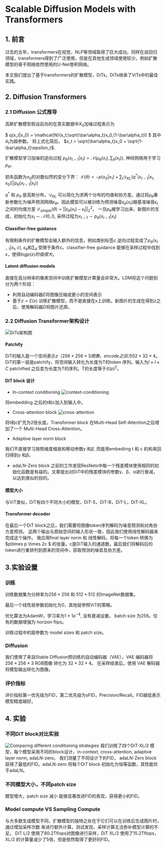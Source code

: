 # Scalable Diffusion Models with Transformers

## 1. 前言

过去的五年，transformers在视觉，NLP等领域取得了巨大成功。同样在自回归领域，transformers得到了广泛使用，但是在其他生成领域使用较少。例如扩散模型的骨干网络依然使用的U-Net卷积网络。

本文我们提出了基于transformers的扩散模型，DiTs。DiTs继承了ViTs中的最佳实践。

## 2. Diffusion Transformers

### 2.1 Diffusion 公式推导

高斯扩散模型假设前向的在真实数据中$X_0$加噪过程表示为

$
q(x_t|x_0) = \mathcal{N}(x_t;\sqrt{\bar\alpha_t}x_0,(1-\bar\alpha_t)I)
$
其中$\bar\alpha_t$为超参数。
将上式化简后，
$x_t = \sqrt{\bar\alpha_t}x_0 + \sqrt{1-\bar\alpha_t}\epsilon_t$.

扩散模型学习加噪的逆向过程
$p_\theta(x_{t-1}|x_t) = \mathcal{N}(\mu_\theta(x_t), \sum_\theta(x_t))$, 神经网络用于学习$p_\theta$。

损失函数为$x_0$的对数似然的变分下界：
$\mathcal{L}(\theta) = -p(x_0|x_1) + \sum_t\mathcal{D}_{KL}(q^*(x_{t-1}|x_t, x_0)||p_\theta(x_{t-1}|x_t))$

$q^*$ 和 $p_\theta$ 是高斯分布，$\mathcal{D}_{KL}$ 可以简化为求两个分布的均值和协方差。通过将$\mu_\theta$重新参数化为噪声预测网络$\epsilon_\theta$。因此模型可以被训练为预测噪音$\epsilon_\theta(x_t)$跟基准噪音$\epsilon_t$ 之间的均值方差
$\mathcal{L}_{simple}(\theta) = ||\epsilon_\theta(x_t) - \epsilon_t||_2^2$。
一旦$p_\theta$被学习出来，新图片的生成，初始化为$x_t \sim \mathcal{N}(0,I)$, 采样过程为$x_{t-1} \sim p_\theta(x_{t-1}|x_t)$

#### Classifier-free guidance

有限制条件的扩散模型会输入额外的信息，例如类别标签$c$.逆向过程变成了$p_\theta(x_{t-1}|x_t,c)$, $\epsilon_\theta$和$\sum_\theta$ 受限于条件c。classifier-free guidance 能够在采样过程中找到x，使得$logp(x)的值很大$。

#### Latent diffusion models

直接在高分辨率的像素空间中训练扩散模型计算量会非常大。LDM将这个问题划分为两个阶段：

* 利用自动编码器$E$将图像压缩成更小的空间表示
* 基于$z = E(x)$ 训练扩散模型，而不是直接在$x$上训练。新图片的生成在得到$z$之后，使用解码器$D$将图片还原。

### 2.2 Diffusion Transformer架构设计

![DiTs架构图](image/DiTs_Arc.png)

#### Patchify

DiT的输入是一个空间表示$z$（$256\times256\times3 图像，encode之后为32\times32\times4$。DiT的第一层是patchify，将空间输入转化为长度为T的token 序列。输入为$I\times I \times C$ patchified 之后变为长度为T的序列。T的长度等于$(I/p)^2$。

#### DiT block 设计

* In-context conditioning
![context-conditioning](image/context_conditioning.png)

将embedding 之后的t和c加入到输入中。

* Cross-attention block
![cross-attention](image/cross_attention.png)

将t和c扩充为2倍长度。Transformer block 在Multi-Head Self-Attention之后增加了一个 Multi-Head Cross-Attention。

* Adaptive layer norm block

我们不直接学习按照维度缩放和移动参数$\gamma$ 和$\beta$, 而是用embediing t 和 c 的和来回归得到$\gamma$ 和$\beta$。

* adaLN-Zero block
之前的工作发现ResNets中每一个残差模块使用相同的初始化函数是有益的。文章提出对DiT中的残差模块的参数γ、β、α进行衰减，以达到类似的目的。

#### 模型大小

与ViT类似，DiT有四个不同大小的模型，DiT-S，DiT-B，DiT-L，DiT-XL。

#### Transformer decoder

在最后一个DiT block之后，我们需要将图像token序列解码为噪音预测和对角协方差预测。
这两个输出与原始空间的输入形状一致，因此我们使用线性解码器来完成这个操作。
我应用final layer norm 和 线性解码，将每一个token 转换为 $p\times p \times 2c $ 的张量。c是DiT输入的通道数。最后我们将解码后的token进行重排列到原来的空间中，获取预测的噪音及协方差。

## 3.实验设置

### 训练

训练数据集为分辨率为$256\times256$ 和 $512 \times 512$ 的ImageNet数据集。

最后一个线性层参数初始化为0，其他层参照ViT的策略。

优化算法为AdamW，学习率为$1 \times 1o^{-4}$, 没有衰减设置， batch size 为256。仅有的数据增强为 horizon flips。

训练过程中的超参数为 model sizes 和 patch size。

### Diffusion

我们使用了来自Stable Diffusion预训练的自动编码器（VAE），VAE 编码器将$256 \times 256 \times 3$ RGB图像 转化为 $32 \times 32 \times 4$。 在采样结束后，使用 VAE 解码器将模型输出转化为图像。

### 评价指标

评价指标第一优先级为FID，第二优先级为sFID，Precision/Recall。FID越低表示模型精度越好。

## 4. 实验

### 不同DiT block对比实验

![ Comparing different conditioning strategies](image/condition_design.png)
我们训练了四个DiT-XL/2 模型，每个模型采用不同的block设计，in-context, cross-attention, adaptive layer norm, adaLN-zero。
我们测量了不同设计下的FID， adaLN-Zero block 获得了最低的FID。adaLN-zero 将每个DiT block 初始化为恒等函数，其性能优于adaLN。

### 不同模型大小，不同patch size

模型增大，patch size 减小 能够显著改进FID的表现，获得更小的FID。

### Model compute VS Sampling Compute

与大多数生成模型不同，扩散模型的独特之处在于它们可以在训练后生成图片时，通过增加采样次数 来进行额外计算。测试发现，采样计算无法弥补模型计算的不足。
DiT L/2 使用了80.2Tflops对图像进行采样，DiT XL/2 使用了15.2Tflops，XL/2 的计算量减少了5倍，但是依然取得了更好的FID。